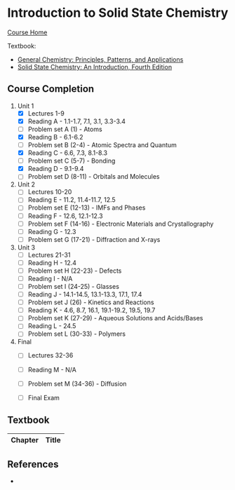 # Introduction to Solid State Chemistry

[Course Home](https://ocw.mit.edu/courses/materials-science-and-engineering/3-091-introduction-to-solid-state-chemistry-fall-2018/)

Textbook: 
- [General Chemistry: Principles, Patterns, and Applications](https://saylordotorg.github.io/text_general-chemistry-principles-patterns-and-applications-v1.0/index.html)
- [Solid State Chemistry: An Introduction, Fourth Edition](https://isbnsearch.org/isbn/9781439847909)


## Course Completion
1. Unit 1
   - [x] Lectures 1-9
   - [x] Reading A - 1.1-1.7, 7.1, 3.1, 3.3-3.4
   - [ ] Problem set A (1) - Atoms
   - [x] Reading B - 6.1-6.2
   - [ ] Problem set B (2-4) - Atomic Spectra and Quantum
   - [x] Reading C - 6.6, 7.3, 8.1-8.3
   - [ ] Problem set C (5-7) - Bonding
   - [x] Reading D - 9.1-9.4
   - [ ] Problem set D (8-11) - Orbitals and Molecules
2. Unit 2
   - [ ] Lectures 10-20
   - [ ] Reading E - 11.2, 11.4-11.7, 12.5
   - [ ] Problem set E (12-13) - IMFs and Phases
   - [ ] Reading F - 12.6, 12.1-12.3
   - [ ] Problem set F (14-16) - Electronic Materials and Crystallography
   - [ ] Reading G - 12.3
   - [ ] Problem set G (17-21) - Diffraction and X-rays
3. Unit 3
   - [ ] Lectures 21-31
   - [ ] Reading H - 12.4
   - [ ] Problem set H (22-23) - Defects
   - [ ] Reading I - N/A
   - [ ] Problem set I (24-25) - Glasses
   - [ ] Reading J - 14.1-14.5, 13.1-13.3, 17.1, 17.4
   - [ ] Problem set J (26) - Kinetics and Reactions
   - [ ] Reading K - 4.6, 8.7, 16.1, 19.1-19.2, 19.5, 19.7
   - [ ] Problem set K (27-29) - Aqueous Solutions and Acids/Bases
   - [ ] Reading L - 24.5
   - [ ] Problem set L (30-33) - Polymers
4. Final
   - [ ] Lectures 32-36
   - [ ] Reading M - N/A
   - [ ] Problem set M (34-36) - Diffusion
   - [ ] Final Exam


## Textbook
| Chapter | Title                                      |
| ------- | ------------------------------------------ | 


## References
- 